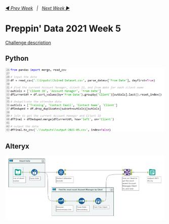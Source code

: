 <h6><a href="..\preppin-data-2021-04\README.md">◀  Prev Week</a>&nbsp;&nbsp;&nbsp;|&nbsp;&nbsp;&nbsp;<a href="..\preppin-data-2021-06\README.md">Next Week  ▶</a></h6>

# Preppin' Data 2021 Week 5

[Challenge description](https://preppindata.blogspot.com/2021/02/2021-week-5-dealing-with-duplication.html)

## Python
<a href="preppin-data-2021-05.py">
<img src="img-python-code-2021-05.png?raw=true" alt="Python code">
</a>

## Alteryx
<a href="preppin-data-2021-05.yxzp">
<img src="img-alteryx-2021-05.png?raw=true" alt="Alteryx workflow">
</a>
